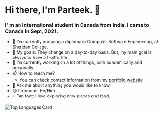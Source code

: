 # Hi there, I'm Parteek. 👋
### I' m an International student in Canada from India. I came to Canada in Sept, 2021.

- 🌱 I’m currently pursuing a diploma in Computer Software Engineering, at Sheridan College.
- 🥅 My goals: They change on a day-to-day basis. But, my main goal is always to have a fruitful life.
- 🔭 I’m currently working on a lot of things, both academically and personally.
- 📫 How to reach me?
  - You can check contact information from my [portfolio website](https://parteek-portfolio.netlify.app/homepage)
- 💬 Ask me about anything you would like to know.
- 😄 Pronouns: He/Him
- ⚡ Fun fact: I love exploring new places and food.

<!-- Top languages -->
![Top Languages Card](https://github-readme-stats.vercel.app/api/top-langs/?username=P4RT33K&layout=compact&theme=github_dark)
